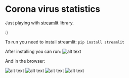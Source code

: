 # Corona virus statistics
Just playing with [streamlit](https://www.streamlit.io/) library.

:)

To run you need to install streamlit:
```pip install streamlit```

After installing you can run:
![alt text](images/cmd.png "run")

And in the browser:

![alt text](images/1.png "run")
![alt text](images/2.png "run")
![alt text](images/3.png "run")
![alt text](images/4.png "run")

